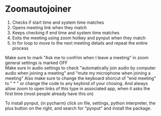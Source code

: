 # Zoomautojoiner  
1. Checks if start time and system time matches
2. Opens meeting link when they match
3. Keeps checking if end time and system time matches
4. Exits the meeting using zoom hotkey and pynput when they match 
5. In for loop to move to the next meeting details and repeat the entire process

Make sure to mark "Ask me to confrim when I leave a meeting" in zoom general settings is marked OFF  
Make sure in audio settings to check "automatically join audio by computer audio when joining a meeting" and "mute my microphone when joining a meeting" 
Also make sure to change the keyboard shorcut of "end meeting" to " * " or change the code to any keybind of your chosing. 
And always allow zoom to open links of this type in associated app, when it asks the first time (most people already have this on)

To install pynput, (in pycharm) click on file, settings, python interpreter, the plus button on the right, and search for "pynput" and install the package.  
